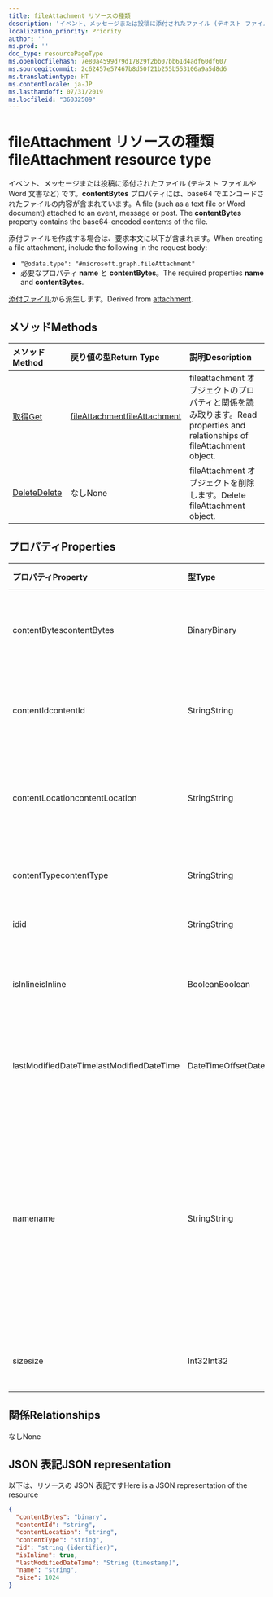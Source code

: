 ```yaml
---
title: fileAttachment リソースの種類
description: 'イベント、メッセージまたは投稿に添付されたファイル (テキスト ファイルや Word 文書など) です。**contentBytes** '
localization_priority: Priority
author: ''
ms.prod: ''
doc_type: resourcePageType
ms.openlocfilehash: 7e80a4599d79d17829f2bb07bb61d4adf60df607
ms.sourcegitcommit: 2c62457e57467b8d50f21b255b553106a9a5d8d6
ms.translationtype: HT
ms.contentlocale: ja-JP
ms.lasthandoff: 07/31/2019
ms.locfileid: "36032509"
---
```

# <a name="fileattachment-resource-type"></a><span data-ttu-id="bef00-104">fileAttachment リソースの種類</span><span class="sxs-lookup"><span data-stu-id="bef00-104">fileAttachment resource type</span></span>

<span data-ttu-id="bef00-p102">イベント、メッセージまたは投稿に添付されたファイル (テキスト ファイルや Word 文書など) です。**contentBytes** プロパティには、base64 でエンコードされたファイルの内容が含まれています。</span><span class="sxs-lookup"><span data-stu-id="bef00-p102">A file (such as a text file or Word document) attached to an event, message or post. The  **contentBytes** property contains the base64-encoded contents of the file.</span></span>  

<span data-ttu-id="bef00-107">添付ファイルを作成する場合は、要求本文に以下が含まれます。</span><span class="sxs-lookup"><span data-stu-id="bef00-107">When creating a file attachment, include the following in the request body:</span></span>

* `"@odata.type": "#microsoft.graph.fileAttachment"`
* <span data-ttu-id="bef00-108">必要なプロパティ **name** と **contentBytes**。</span><span class="sxs-lookup"><span data-stu-id="bef00-108">The required properties **name** and **contentBytes**.</span></span>

<span data-ttu-id="bef00-109">[添付ファイル](attachment.md)から派生します。</span><span class="sxs-lookup"><span data-stu-id="bef00-109">Derived from [attachment](attachment.md).</span></span>

## <a name="methods"></a><span data-ttu-id="bef00-110">メソッド</span><span class="sxs-lookup"><span data-stu-id="bef00-110">Methods</span></span>

| <span data-ttu-id="bef00-111">メソッド</span><span class="sxs-lookup"><span data-stu-id="bef00-111">Method</span></span>       | <span data-ttu-id="bef00-112">戻り値の型</span><span class="sxs-lookup"><span data-stu-id="bef00-112">Return Type</span></span>  |<span data-ttu-id="bef00-113">説明</span><span class="sxs-lookup"><span data-stu-id="bef00-113">Description</span></span>|
|:---------------|:--------|:----------|
|[<span data-ttu-id="bef00-114">取得</span><span class="sxs-lookup"><span data-stu-id="bef00-114">Get</span></span>](../api/attachment-get.md) | [<span data-ttu-id="bef00-115">fileAttachment</span><span class="sxs-lookup"><span data-stu-id="bef00-115">fileAttachment</span></span>](fileattachment.md) |<span data-ttu-id="bef00-116">fileattachment オブジェクトのプロパティと関係を読み取ります。</span><span class="sxs-lookup"><span data-stu-id="bef00-116">Read properties and relationships of fileAttachment object.</span></span>|
|[<span data-ttu-id="bef00-117">Delete</span><span class="sxs-lookup"><span data-stu-id="bef00-117">Delete</span></span>](../api/attachment-delete.md) | <span data-ttu-id="bef00-118">なし</span><span class="sxs-lookup"><span data-stu-id="bef00-118">None</span></span> |<span data-ttu-id="bef00-119">fileAttachment オブジェクトを削除します。</span><span class="sxs-lookup"><span data-stu-id="bef00-119">Delete fileAttachment object.</span></span> |

## <a name="properties"></a><span data-ttu-id="bef00-120">プロパティ</span><span class="sxs-lookup"><span data-stu-id="bef00-120">Properties</span></span>
| <span data-ttu-id="bef00-121">プロパティ</span><span class="sxs-lookup"><span data-stu-id="bef00-121">Property</span></span>     | <span data-ttu-id="bef00-122">型</span><span class="sxs-lookup"><span data-stu-id="bef00-122">Type</span></span>   |<span data-ttu-id="bef00-123">説明</span><span class="sxs-lookup"><span data-stu-id="bef00-123">Description</span></span>|
|:---------------|:--------|:----------|
|<span data-ttu-id="bef00-124">contentBytes</span><span class="sxs-lookup"><span data-stu-id="bef00-124">contentBytes</span></span>|<span data-ttu-id="bef00-125">Binary</span><span class="sxs-lookup"><span data-stu-id="bef00-125">Binary</span></span>|<span data-ttu-id="bef00-126">base64 でエンコードされたファイルの内容。</span><span class="sxs-lookup"><span data-stu-id="bef00-126">The base64-encoded contents of the file.</span></span>|
|<span data-ttu-id="bef00-127">contentId</span><span class="sxs-lookup"><span data-stu-id="bef00-127">contentId</span></span>|<span data-ttu-id="bef00-128">String</span><span class="sxs-lookup"><span data-stu-id="bef00-128">String</span></span>|<span data-ttu-id="bef00-129">Exchange ストア内の添付ファイルの ID。</span><span class="sxs-lookup"><span data-stu-id="bef00-129">The ID of the attachment in the Exchange store.</span></span>|
|<span data-ttu-id="bef00-130">contentLocation</span><span class="sxs-lookup"><span data-stu-id="bef00-130">contentLocation</span></span>|<span data-ttu-id="bef00-131">String</span><span class="sxs-lookup"><span data-stu-id="bef00-131">String</span></span>|<span data-ttu-id="bef00-132">このプロパティは、サポートされていないため、使用しないでください。</span><span class="sxs-lookup"><span data-stu-id="bef00-132">Do not use this property as it is not supported.</span></span>|
|<span data-ttu-id="bef00-133">contentType</span><span class="sxs-lookup"><span data-stu-id="bef00-133">contentType</span></span>|<span data-ttu-id="bef00-134">String</span><span class="sxs-lookup"><span data-stu-id="bef00-134">String</span></span>|<span data-ttu-id="bef00-135">添付ファイルのコンテンツ タイプ。</span><span class="sxs-lookup"><span data-stu-id="bef00-135">The content type of the attachment.</span></span>|
|<span data-ttu-id="bef00-136">id</span><span class="sxs-lookup"><span data-stu-id="bef00-136">id</span></span>|<span data-ttu-id="bef00-137">String</span><span class="sxs-lookup"><span data-stu-id="bef00-137">String</span></span>|<span data-ttu-id="bef00-138">添付ファイル ID。</span><span class="sxs-lookup"><span data-stu-id="bef00-138">The attachment ID.</span></span>|
|<span data-ttu-id="bef00-139">isInline</span><span class="sxs-lookup"><span data-stu-id="bef00-139">isInline</span></span>|<span data-ttu-id="bef00-140">Boolean</span><span class="sxs-lookup"><span data-stu-id="bef00-140">Boolean</span></span>|<span data-ttu-id="bef00-141">インライン添付ファイルの場合、true に設定します。</span><span class="sxs-lookup"><span data-stu-id="bef00-141">Set to true if this is an inline attachment.</span></span>|
|<span data-ttu-id="bef00-142">lastModifiedDateTime</span><span class="sxs-lookup"><span data-stu-id="bef00-142">lastModifiedDateTime</span></span>|<span data-ttu-id="bef00-143">DateTimeOffset</span><span class="sxs-lookup"><span data-stu-id="bef00-143">DateTimeOffset</span></span>|<span data-ttu-id="bef00-144">添付ファイルが最後に変更された日時です。</span><span class="sxs-lookup"><span data-stu-id="bef00-144">The date and time when the attachment was last modified.</span></span>|
|<span data-ttu-id="bef00-145">name</span><span class="sxs-lookup"><span data-stu-id="bef00-145">name</span></span>|<span data-ttu-id="bef00-146">String</span><span class="sxs-lookup"><span data-stu-id="bef00-146">String</span></span>|<span data-ttu-id="bef00-147">埋め込み添付ファイルを表すアイコンの下に表示されるテキストを表す名前。これは、実際のファイル名にする必要はありません。</span><span class="sxs-lookup"><span data-stu-id="bef00-147">The name representing the text that is displayed below the icon representing the embedded attachment.This does not need to be the actual file name.</span></span>|
|<span data-ttu-id="bef00-148">size</span><span class="sxs-lookup"><span data-stu-id="bef00-148">size</span></span>|<span data-ttu-id="bef00-149">Int32</span><span class="sxs-lookup"><span data-stu-id="bef00-149">Int32</span></span>|<span data-ttu-id="bef00-150">添付ファイルのバイト単位のサイズ。</span><span class="sxs-lookup"><span data-stu-id="bef00-150">The size in bytes of the attachment.</span></span>|

## <a name="relationships"></a><span data-ttu-id="bef00-151">関係</span><span class="sxs-lookup"><span data-stu-id="bef00-151">Relationships</span></span>
<span data-ttu-id="bef00-152">なし</span><span class="sxs-lookup"><span data-stu-id="bef00-152">None</span></span>


## <a name="json-representation"></a><span data-ttu-id="bef00-153">JSON 表記</span><span class="sxs-lookup"><span data-stu-id="bef00-153">JSON representation</span></span>

<span data-ttu-id="bef00-154">以下は、リソースの JSON 表記です</span><span class="sxs-lookup"><span data-stu-id="bef00-154">Here is a JSON representation of the resource</span></span>

<!-- {
  "blockType": "resource",
  "baseType": "microsoft.graph.attachment",
  "optionalProperties": [

  ],
  "@odata.type": "microsoft.graph.fileAttachment"
}-->

```json
{
  "contentBytes": "binary",
  "contentId": "string",
  "contentLocation": "string",
  "contentType": "string",
  "id": "string (identifier)",
  "isInline": true,
  "lastModifiedDateTime": "String (timestamp)",
  "name": "string",
  "size": 1024
}

```

<!-- uuid: 8fcb5dbc-d5aa-4681-8e31-b001d5168d79
2015-10-25 14:57:30 UTC -->
<!-- {
  "type": "#page.annotation",
  "description": "fileAttachment resource",
  "keywords": "",
  "section": "documentation",
  "tocPath": ""
}-->
